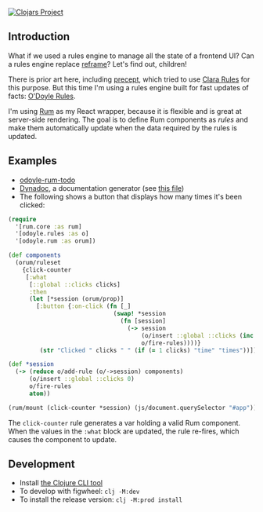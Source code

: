 [![Clojars Project](https://img.shields.io/clojars/v/net.sekao/odoyle-rum.svg)](https://clojars.org/net.sekao/odoyle-rum)

## Introduction

What if we used a rules engine to manage all the state of a frontend UI? Can a rules engine replace [reframe](https://github.com/Day8/re-frame)? Let's find out, children!

There is prior art here, including [precept](https://github.com/CoNarrative/precept), which tried to use [Clara Rules](https://github.com/cerner/clara-rules) for this purpose. But this time I'm using a rules engine built for fast updates of facts: [O'Doyle Rules](https://github.com/oakes/odoyle-rules).

I'm using [Rum](https://github.com/tonsky/rum) as my React wrapper, because it is flexible and is great at server-side rendering. The goal is to define Rum components as *rules* and make them automatically update when the data required by the rules is updated.

## Examples

* [odoyle-rum-todo](https://github.com/oakes/odoyle-rum-todo)
* [Dynadoc](https://github.com/oakes/Dynadoc), a documentation generator (see [this file](https://github.com/oakes/Dynadoc/blob/master/src/dynadoc/common.cljc))
* The following shows a button that displays how many times it's been clicked:

```clojure
(require
  '[rum.core :as rum]
  '[odoyle.rules :as o]
  '[odoyle.rum :as orum])

(def components
  (orum/ruleset
    {click-counter
     [:what
      [::global ::clicks clicks]
      :then
      (let [*session (orum/prop)]
        [:button {:on-click (fn [_]
                              (swap! *session
                                (fn [session]
                                  (-> session
                                      (o/insert ::global ::clicks (inc clicks))
                                      o/fire-rules))))}
         (str "Clicked " clicks " " (if (= 1 clicks) "time" "times"))])]}))

(def *session
  (-> (reduce o/add-rule (o/->session) components)
      (o/insert ::global ::clicks 0)
      o/fire-rules
      atom))

(rum/mount (click-counter *session) (js/document.querySelector "#app"))
```

The `click-counter` rule generates a var holding a valid Rum component. When the values in the `:what` block are updated, the rule re-fires, which causes the component to update.

## Development

* Install [the Clojure CLI tool](https://clojure.org/guides/getting_started#_clojure_installer_and_cli_tools)
* To develop with figwheel: `clj -M:dev`
* To install the release version: `clj -M:prod install`
